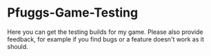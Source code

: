 # Pfuggs-Game-Testing
Here you can get the testing builds for my game. Please also provide feedback, for example if you find bugs or a feature doesn't work as it should.
